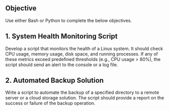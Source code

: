 ## Objective
   Use either Bash or Python to complete the below objectives.


## 1. System Health Monitoring Script
   Develop a script that monitors the health of a Linux system. It should check CPU usage, memory usage, disk space, and running processes. If any of these metrics exceed predefined thresholds (e.g., CPU usage > 80%), the script should send an alert to the console or a log file.

## 2. Automated Backup Solution
   Write a script to automate the backup of a specified directory to a remote server or a cloud storage solution. The script should provide a report on the success or failure of the backup operation.
  
